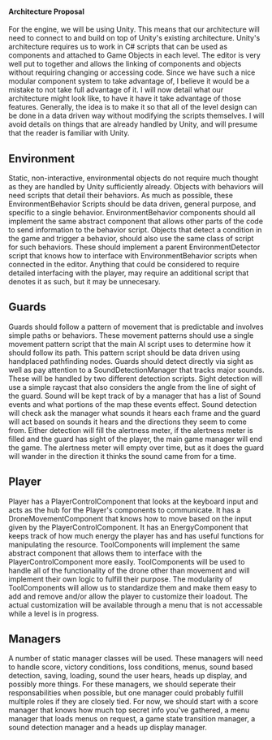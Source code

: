 #### Architecture Proposal
For the engine, we will be using Unity. This means that our architecture will need to connect to and build on top of Unity's existing architecture. 
Unity's architecture requires us to work in C# scripts that can be used as components and attached to Game Objects in each level. 
The editor is very well put to together and allows the linking of components and objects without requiring changing or accessing code.
Since we have such a nice modular component system to take advantage of, I believe it would be a mistake to not take full advantage of it.
I will now detail what our architecture might look like, to have it have it take advantage of those features. 
Generally, the idea is to make it so that all of the level design can be done in a data driven way without modifying the scripts themselves.
I will avoid details on things that are already handled by Unity, and will presume that the reader is familiar with Unity.

## Environment
Static, non-interactive, environmental objects do not require much thought as they are handled by Unity sufficiently already.
Objects with behaviors will need scripts that detail their behaviors.
As much as possible, these EnvironmentBehavior Scripts should be data driven, general purpose, and specific to a single behavior.
EnvironmentBehavior components should all implement the same abstract component that allows other parts of the code to send information to the behavior script.
Objects that detect a condition in the game and trigger a behavior, should also use the same class of script for such behaviors.
These should implement a parent EnvironmentDetector script that knows how to interface with EnvironmentBehavior scripts when connected in the editor.
Anything that could be considered to require detailed interfacing with the player, may require an additional script that denotes it as such, but it may be unnecesary.

## Guards
Guards should follow a pattern of movement that is predictable and involves simple paths or behaviors.
These movement patterns should use a single movement pattern script that the main AI script uses to determine how it should follow its path.
This pattern script should be data driven using handplaced pathfinding nodes.
Guards should detect directly via sight as well as pay attention to a SoundDetectionManager that tracks major sounds. These will be handled by two different detection scripts.
Sight detection will use a simple raycast that also considers the angle from the line of sight of the guard.
Sound will be kept track of by a manager that has a list of Sound events and what portions of the map these events effect.
Sound detection will check ask the manager what sounds it hears each frame and the guard will act based on sounds it hears and the directions they seem to come from.
Either detection will fill the alertness meter, if the alertness meter is filled and the guard has sight of the player, the main game manager will end the game.
The alertness meter will empty over time, but as it does the guard will wander in the direction it thinks the sound came from for a time.

## Player
Player has a PlayerControlComponent that looks at the keyboard input and acts as the hub for the Player's components to communicate.
It has a DroneMovementComponent that knows how to move based on the input given by the PlayerControlComponent.
It has an EnergyComponent that keeps track of how much energy the player has and has useful functions for manipulating the resource.
ToolComponents will implement the same abstract component that allows them to interface with the PlayerControlComponent more easily.
ToolComponents will be used to handle all of the functionality of the drone other than movement and will implement their own logic to fulfill their purpose.
The modularity of ToolComponents will allow us to standardize them and make them easy to add and remove and/or allow the player to customize their loadout.
The actual customization will be available through a menu that is not accessable while a level is in progress.

## Managers
A number of static manager classes will be used.
These managers will need to handle score, victory conditions, loss conditions, menus, sound based detection, saving, loading, sound the user hears, heads up display, and possibly more things.
For these managers, we should seperate their responsabilities when possible, but one manager could probably fulfill multiple roles if they are closely tied.
For now, we should start with a score manager that knows how much top secret info you've gathered, a menu manager that loads menus on request, a game state transition manager, a sound detection manager and a heads up display manager.

